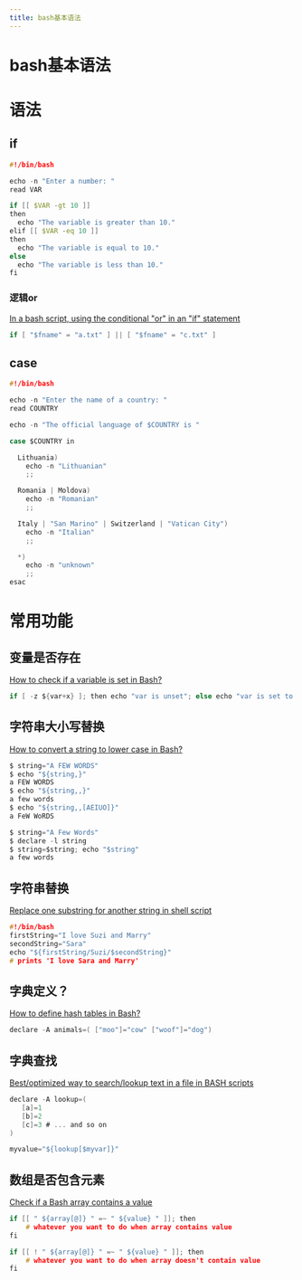 ```yaml
---
title: bash基本语法
---
```


# bash基本语法

# 语法

## if

[](https://linuxize.com/post/bash-if-else-statement/)

```c
#!/bin/bash

echo -n "Enter a number: "
read VAR

if [[ $VAR -gt 10 ]]
then
  echo "The variable is greater than 10."
elif [[ $VAR -eq 10 ]]
then
  echo "The variable is equal to 10."
else
  echo "The variable is less than 10."
fi
```

### 逻辑or

[In a bash script, using the conditional "or" in an "if" statement](https://unix.stackexchange.com/questions/47584/in-a-bash-script-using-the-conditional-or-in-an-if-statement)

```c
if [ "$fname" = "a.txt" ] || [ "$fname" = "c.txt" ]
```

## case

[](https://linuxize.com/post/bash-case-statement/)

```c
#!/bin/bash

echo -n "Enter the name of a country: "
read COUNTRY

echo -n "The official language of $COUNTRY is "

case $COUNTRY in

  Lithuania)
    echo -n "Lithuanian"
    ;;

  Romania | Moldova)
    echo -n "Romanian"
    ;;

  Italy | "San Marino" | Switzerland | "Vatican City")
    echo -n "Italian"
    ;;

  *)
    echo -n "unknown"
    ;;
esac
```

# 常用功能

## 变量是否存在

[How to check if a variable is set in Bash?](https://stackoverflow.com/questions/3601515/how-to-check-if-a-variable-is-set-in-bash)

```c
if [ -z ${var+x} ]; then echo "var is unset"; else echo "var is set to '$var'"; fi
```

## 字符串大小写替换

[How to convert a string to lower case in Bash?](https://stackoverflow.com/questions/2264428/how-to-convert-a-string-to-lower-case-in-bash)

```c
$ string="A FEW WORDS"
$ echo "${string,}"
a FEW WORDS
$ echo "${string,,}"
a few words
$ echo "${string,,[AEIUO]}"
a FeW WoRDS

$ string="A Few Words"
$ declare -l string
$ string=$string; echo "$string"
a few words
```

## 字符串替换

[Replace one substring for another string in shell script](https://stackoverflow.com/questions/13210880/replace-one-substring-for-another-string-in-shell-script)

```c
#!/bin/bash
firstString="I love Suzi and Marry"
secondString="Sara"
echo "${firstString/Suzi/$secondString}"    
# prints 'I love Sara and Marry'
```

## 字典定义？

[How to define hash tables in Bash?](https://stackoverflow.com/questions/1494178/how-to-define-hash-tables-in-bash)

```c
declare -A animals=( ["moo"]="cow" ["woof"]="dog")
```

## 字典查找

[Best/optimized way to search/lookup text in a file in BASH scripts](https://stackoverflow.com/questions/55164148/best-optimized-way-to-search-lookup-text-in-a-file-in-bash-scripts)

```c
declare -A lookup=(
   [a]=1
   [b]=2
   [c]=3 # ... and so on
)

myvalue="${lookup[$myvar]}"
```

## 数组是否包含元素

[Check if a Bash array contains a value](https://stackoverflow.com/questions/3685970/check-if-a-bash-array-contains-a-value)

```c
if [[ " ${array[@]} " =~ " ${value} " ]]; then
    # whatever you want to do when array contains value
fi

if [[ ! " ${array[@]} " =~ " ${value} " ]]; then
    # whatever you want to do when array doesn't contain value
fi
```